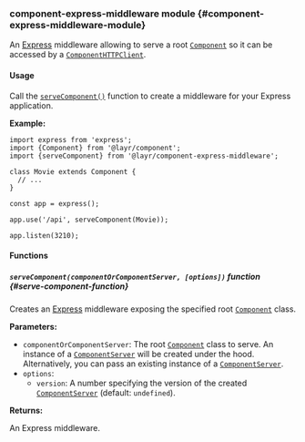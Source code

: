 ### component-express-middleware <badge type="primary">module</badge> {#component-express-middleware-module}

An [Express](https://expressjs.com/) middleware allowing to serve a root [`Component`](https://layrjs.com/docs/v1/reference/component) so it can be accessed by a [`ComponentHTTPClient`](https://layrjs.com/docs/v1/reference/component-http-client).

#### Usage

Call the [`serveComponent()`](https://layrjs.com/docs/v1/reference/component-express-middleware#serve-component-function) function to create a middleware for your Express application.

**Example:**

```
import express from 'express';
import {Component} from '@layr/component';
import {serveComponent} from '@layr/component-express-middleware';

class Movie extends Component {
  // ...
}

const app = express();

app.use('/api', serveComponent(Movie));

app.listen(3210);
```

#### Functions

##### `serveComponent(componentOrComponentServer, [options])` <badge type="tertiary-outline">function</badge> {#serve-component-function}

Creates an [Express](https://expressjs.com/) middleware exposing the specified root [`Component`](https://layrjs.com/docs/v1/reference/component) class.

**Parameters:**

* `componentOrComponentServer`: The root [`Component`](https://layrjs.com/docs/v1/reference/component) class to serve. An instance of a [`ComponentServer`](https://layrjs.com/docs/v1/reference/component-server) will be created under the hood. Alternatively, you can pass an existing instance of a [`ComponentServer`](https://layrjs.com/docs/v1/reference/component-server).
* `options`:
  * `version`: A number specifying the version of the created [`ComponentServer`](https://layrjs.com/docs/v1/reference/component-server) (default: `undefined`).

**Returns:**

An Express middleware.
